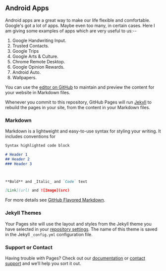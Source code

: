 ## Android Apps
Android apps are a great way to make our life flexible and comfortable. 
Google's got a lot of apps. Maybe even too many, in certain cases.
Here I am giving some examples of apps which are very useful to us:--
1. Google Handwriting Input. 
2. Trusted Contacts. 
3. Google Trips
4. Google Arts & Culture. 
5. Chrome Remote Desktop. 
6. Google Opinion Rewards. 
7. Android Auto. 
8. Wallpapers. 


You can use the [editor on GitHub](https://github.com/robotjellyzone/Robotjelly.-github.-io/edit/master/README.md) to maintain and preview the content for your website in Markdown files.

Whenever you commit to this repository, GitHub Pages will run [Jekyll](https://jekyllrb.com/) to rebuild the pages in your site, from the content in your Markdown files.

### Markdown

Markdown is a lightweight and easy-to-use syntax for styling your writing. It includes conventions for

```markdown
Syntax highlighted code block

# Header 1 
## Header 2
### Header 3



**Bold** and _Italic_ and `Code` text

[Link](url) and ![Image](src)
```

For more details see [GitHub Flavored Markdown](https://guides.github.com/features/mastering-markdown/).

### Jekyll Themes

Your Pages site will use the layout and styles from the Jekyll theme you have selected in your [repository settings](https://github.com/robotjellyzone/Robotjelly.-github.-io/settings). The name of this theme is saved in the Jekyll `_config.yml` configuration file.

### Support or Contact

Having trouble with Pages? Check out our [documentation](https://help.github.com/categories/github-pages-basics/) or [contact support](https://github.com/contact) and we’ll help you sort it out.
